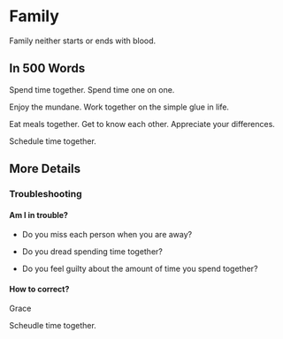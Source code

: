 # Family

Family neither starts or ends with blood. 

## In 500 Words

Spend time together. Spend time one on one.

Enjoy the mundane. Work together on the simple glue in life. 

Eat meals together. Get to know each other. Appreciate your differences. 

Schedule time together. 

## More Details

### Troubleshooting

#### Am I in trouble?

* Do you miss each person when you are away?

* Do you dread spending time together?

* Do you feel guilty about the amount of time you spend together?

#### How to correct?

Grace 

Scheudle time together.


